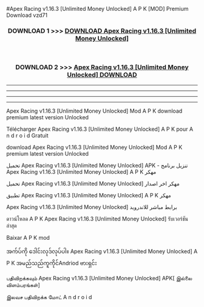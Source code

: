 #Apex Racing  v1.16.3 [Unlimited Money Unlocked] A P K [MOD] Premium Download vzd71



<div align="center">

<h3>DOWNLOAD 1 >>> <a href="https://teeasianyam.web.app?sq=Apex Racing  v1.16.3 [Unlimited Money Unlocked]">DOWNLOAD Apex Racing  v1.16.3 [Unlimited Money Unlocked] </a></h3><br>

<h3>DOWNLOAD 2 >>> <a href="https://teeasianyam.web.app?sq=Apex Racing  v1.16.3 [Unlimited Money Unlocked] ">Apex Racing  v1.16.3 [Unlimited Money Unlocked]  DOWNLOAD </a></h3>

</div>


----------------------------------------------------------

----------------------------------------------------------

----------------------------------------------------------

----------------------------------------------------------


Apex Racing  v1.16.3 [Unlimited Money Unlocked]  Mod A P K download premium latest version Unlocked

Télécharger Apex Racing  v1.16.3 [Unlimited Money Unlocked]  A P K pour A n d r o i d Gratuit

download Apex Racing  v1.16.3 [Unlimited Money Unlocked]  Mod A P K premium latest version Unlocked

تحميل Apex Racing  v1.16.3 [Unlimited Money Unlocked]  APK - تنزيل برنامج Apex Racing  v1.16.3 [Unlimited Money Unlocked]  A P K مهكر

تحميل Apex Racing  v1.16.3 [Unlimited Money Unlocked]  مهكر اخر اصدار

تطبيق Apex Racing  v1.16.3 [Unlimited Money Unlocked]  A P K مهكر

Apex Racing  v1.16.3 [Unlimited Money Unlocked]  برابط مباشر للاندرويد

ดาวน์โหลด A P K Apex Racing  v1.16.3 [Unlimited Money Unlocked]  รับเวอร์ชันล่าสุด

Baixar A P K mod

အက်ပ်ကို ဒေါင်းလုဒ်လုပ်ပါ။ Apex Racing  v1.16.3 [Unlimited Money Unlocked]  A P K အမည်သည်ကူကိုင်Andriod ဗားရှင်း

பதிவிறக்கவும் Apex Racing  v1.16.3 [Unlimited Money Unlocked]  APK[ இல்லை விளம்பரங்கள்] 
 
இலவச பதிவிறக்க மோட் A n d r o i d



